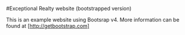 #Exceptional Realty website (bootstrapped version)

This is an example website using Bootsrap v4.
More information can be found at
[http://getbootstrap.com]
